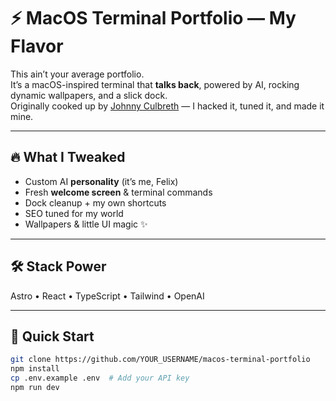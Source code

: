 # ⚡ MacOS Terminal Portfolio — My Flavor

This ain’t your average portfolio.  
It’s a macOS-inspired terminal that **talks back**, powered by AI, rocking dynamic wallpapers, and a slick dock.  
Originally cooked up by [Johnny Culbreth](https://github.com/johnnyculbreth) — I hacked it, tuned it, and made it mine.

---

## 🔥 What I Tweaked
- Custom AI **personality** (it’s me, Felix)
- Fresh **welcome screen** & terminal commands
- Dock cleanup + my own shortcuts
- SEO tuned for my world
- Wallpapers & little UI magic ✨

---

## 🛠 Stack Power
Astro • React • TypeScript • Tailwind • OpenAI

---

## 🚀 Quick Start
```bash
git clone https://github.com/YOUR_USERNAME/macos-terminal-portfolio
npm install
cp .env.example .env  # Add your API key
npm run dev
